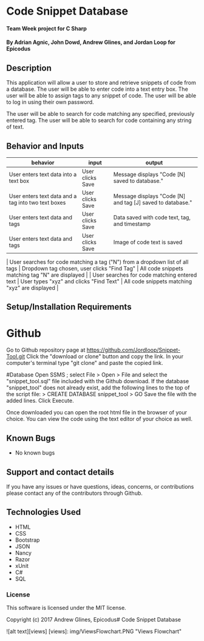 # Code Snippet Database

#### Team Week project for C Sharp

#### **By Adrian Agnic, John Dowd, Andrew Glines, and Jordan Loop for Epicodus**

## Description

This application will allow a user to store and retrieve snippets of code from a database.
The user will be able to enter code into a text entry box.
The user will be able to assign tags to any snippet of code.
The user will be able to log in using their own password.

The user will be able to search for code matching any specified, previously entered tag.
The user will be able to search for code containing any string of text.



## Behavior and Inputs

|  behavior | input  | output  |
|---|---|---|
| User enters text data into a text box | User clicks Save | Message displays "Code [N] saved to database." |
| User enters text data and a tag into two text boxes | User clicks Save | Message displays "Code [N] and tag [J] saved to database." |
| User enters text data and tags | User clicks Save | Data saved with code text, tag, and timestamp |
| User enters text data and tags | User clicks Save | Image of code text is saved |

| User searches for code matching a tag ("N") from a dropdown list of all tags | Dropdown tag chosen, user clicks "Find Tag" | All code snippets matching tag "N" are displayed |
| User searches for code matching entered text | User types "xyz" and clicks "Find Text" | All code snippets matching "xyz" are displayed |


## Setup/Installation Requirements
# Github

Go to Github repository page at https://github.com/Jordloop/Snippet-Tool.git
Click the "download or clone" button and copy the link.
In your computer's terminal type "git clone" and paste the copied link.

#Database
Open SSMS ; select File > Open > File and select the "snippet_tool.sql" file included with the Github download.  If the database "snippet_tool" does not already exist, add the following lines to the top of the script file:
\> CREATE DATABASE snippet_tool
\> GO
Save the file with the added lines.
Click Execute.


Once downloaded you can open the root html file in the browser of your choice.
You can view the code using the text editor of your choice as well.

## Known Bugs

* No known bugs

## Support and contact details

If you have any issues or have questions, ideas, concerns, or contributions please contact any of the contributors through Github.

## Technologies Used

* HTML
* CSS
* Bootstrap
* JSON
* Nancy
* Razor
* xUnit
* C#
* SQL

### License
This software is licensed under the MIT license.

Copyright (c) 2017 Andrew Glines, Epicodus# Code Snippet Database


![alt text][views]
[views]: img/ViewsFlowchart.PNG "Views Flowchart"
